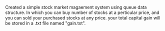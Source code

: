 Created a simple stock market magaement system using queue data structure. In which you can buy number of stocks at a perticular price, and you can sold your purchased stocks at any price. your total capital gain will be stored in a .txt file named "gain.txt".
